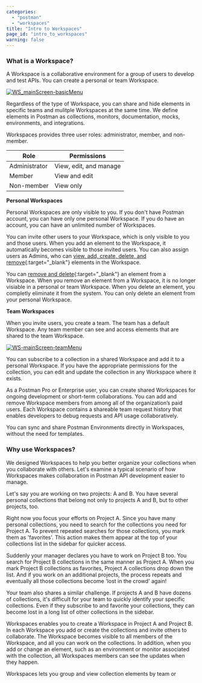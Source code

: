 ```yaml
---
categories:
  - "postman"
  - "workspaces"
title: "Intro to Workspaces"
page_id: "intro_to_workspaces"
warning: false
---
```



### What is a Workspace?

A Workspace is a collaborative environment for a group of users to develop and test APIs. You can create a personal or team Workspace. 

[![WS_mainScreen-basicMenu](https://s3.amazonaws.com/postman-static-getpostman-com/postman-docs/WS-mainScreen-basicMenu.png)](https://s3.amazonaws.com/postman-static-getpostman-com/postman-docs/WS-mainScreen-basicMenu.png)

Regardless of the type of Workspace, you can share and hide elements in specific teams and mulitple Workspaces at the same time. We define elements in Postman as collections, monitors, documentation, mocks, environments, and integrations.

Workspaces provides three user roles: administrator, member, and non-member.


| **Role**  |   **Permissions**   |
| ---   |   ---     | 
| Administrator   |   View, edit, and manage    |
| Member   |  View and edit    | 
| Non-member   |  View only     | 

**Personal Workspaces**

Personal Workspaces are only visible to you. If you don't have Postman account, you can have only one personal Workspace. If you do have an account, you can have an unlimited number of Workspaces.

You can invite other users to your Workspace, which is only visible to you and those users. When you add an element to the Workspace, it automatically becomes visible to those invited users. You can also assign users as Admins, who can [view, add, create, delete, and remove](/docs/postman/workspaces/using_workspaces){:target="_blank"} elements in the Workspace.

You can [remove and delete](/docs/postman/workspaces/using_workspaces){:target="_blank"} an element from a Workspace. When you remove an element from a Workspace, it is no longer visiable in a personal or team Workspace. When you delete an element, you completly eliminate it from the system. You can only delete an element from your personal Workspace.

**Team Workspaces**

When you invite users, you create a team. The team has a default Workspace. Any team member can see and access elements that are shared to the team Workspace. 

[![WS-mainScreen-teamMenu](https://s3.amazonaws.com/postman-static-getpostman-com/postman-docs/WS-mainScreen-teamenu.png)](https://s3.amazonaws.com/postman-static-getpostman-com/postman-docs/WS-mainScreen-teamenu.png)

You can subscribe to a collection in a shared Workspace and add it to a personal Workspace. If you have the appropriate permissions for the collection, you can edit and update the collection in any Workspace where it exists. 

As a Postman Pro or Enterprise user, you can create shared Workspaces for ongoing development or short-term collaborations. You can add and remove Workspace members from among all of the organization’s paid users. Each Workspace contains a shareable team request history that enables developers to debug requests and API usage collaboratively.

You can sync and share Postman Environments directly in Workspaces, without the need for templates.

### Why use Workspaces?

We designed Workspaces to help you better organize your collections when you collaborate with others. Let's examine a typical scenario of how Workspaces makes collaboration in Postman API development easier to manage.

Let's say you are working on two projects: A and B. You have several personal collections that belong not only to projects A and B, but to other projects, too. 

Right now you focus your efforts on Project A. Since you have many personal collections, you need to search for the collections you need for Project A. To prevent repeated searches for those collections, you mark them as 'favorites'. This action makes them appear at the top of your collections list in the sidebar for quicker access.

Suddenly your manager declares you have to work on Project B too. You search for Project B collections in the same manner as Project A. When you mark Project B collections as favorites, Project A collections drop down the list. And if you work on an additional projects, the process repeats and eventually all those collections become 'lost in the crowd' again!

Your team also shares a similar challenge. If projects A and B have dozens of collections, it's difficult for your team to quickly identify your specific collections. Even if they subscribe to and favorite your collections, they can become lost in a long list of other collections in the sidebar.

Workspaces enables you to create a Workspace in Project A and Project B. In each Workspace you add or create the collections and invite others to collaborate. The Workspace becomes visible to all members of the Workspace, and all you can work on the collections. In addition, when you add or change an element, such as an environment or monitor associated with the collection, all Workspaces members can see the updates when they happen.

Workspaces lets you group and view collection elements by team or 














 

